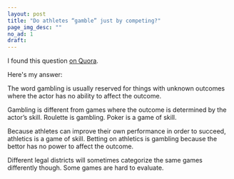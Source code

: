 ```yaml
---
layout: post
title: "Do athletes “gamble” just by competing?"
page_img_desc: ""
no_ad: 1
draft:
---
```


I found this question <a href="https://www.quora.com/Do-athletes-“gamble”-just-by-competing">on Quora</a>.

Here's my answer:

The word gambling is usually reserved for things with unknown outcomes where the actor has no ability to affect the outcome.

Gambling is different from games where the outcome is determined by the actor’s skill. Roulette is gambling. Poker is a game of skill.

Because athletes can improve their own performance in order to succeed, athletics is a game of skill. Betting on athletics is gambling because the bettor has no power to affect the outcome.

Different legal districts will sometimes categorize the same games differently though. Some games are hard to evaluate.
